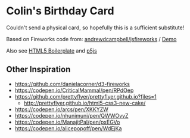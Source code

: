 # Colin's Birthday Card

Couldn't send a physical card, so hopefully this is a sufficient substitute!

Based on Fireworks code from: [andrewdcampbell/jsfireworks](https://github.com/andrewdcampbell/jsfireworks) / [Demo](https://andrewdcampbell.github.io/jsfireworks/)

Also see [HTML5 Boilerplate](https://html5boilerplate.com/) and [p5js](http://p5js.org/)

## Other Inspiration

- https://github.com/danielacorner/d3-fireworks
- https://codepen.io/CriticalMammal/pen/RPdOep
- https://github.com/prettyflyer/prettyflyer.github.io?files=1
  - http://prettyflyer.github.io/html5-css3-new-cake/
- https://codepen.io/arcs/pen/XKKYZW
- https://codepen.io/nhunimuni/pen/QWWOvvZ
- https://codepen.io/ManajitPal/pen/pxEGVo
- https://codepen.io/alicepopoff/pen/WdEjKa
